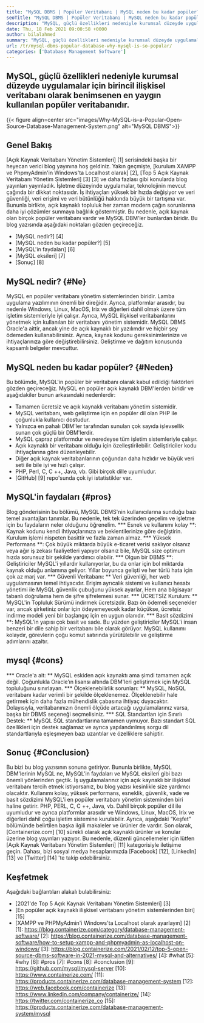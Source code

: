 ```yaml
---
title: "MySQL DBMS | Popüler Veritabanı | MySQL neden bu kadar popüler?" 
seoTitle: "MySQL DBMS | Popüler Veritabanı | MySQL neden bu kadar popüler?" 
description: "MySQL, güçlü özellikleri nedeniyle kurumsal düzeyde uygulamalar için birincil ilişkisel veritabanı olarak kabul edilen en yaygın kullanılan popüler veritabanıdır." 
date: Thu, 18 Feb 2021 09:00:58 +0000
author: bilalahmed
summary: "MySQL, güçlü özellikleri nedeniyle kurumsal düzeyde uygulamalar için birincil ilişkisel veritabanı olarak benimsenen en yaygın kullanılan popüler veritabanıdır." 
url: /tr/mysql-dbms-popular-database-why-mysql-is-so-popular/
categories: ['Database Management Software']
---
```


## MySQL, güçlü özellikleri nedeniyle kurumsal düzeyde uygulamalar için birincil ilişkisel veritabanı olarak benimsenen en yaygın kullanılan popüler veritabanıdır.

{{< figure align=center src="images/Why-MySQL-is-a-Popular-Open-Source-Database-Management-System.png" alt="MySQL DBMS">}}


## Genel Bakış
[Açık Kaynak Veritabanı Yönetim Sistemleri] [1] serisindeki başka bir heyecan verici blog yayınına hoş geldiniz. Yakın geçmişte, [kurulum XAMPP ve PhpmyAdmin'in Windows'ta Localhost olarak] [2], [Top 5 Açık Kaynak Veritabanı Yönetim Sistemleri] [3] [3] ve daha fazlası gibi konularda blog yayınları yayınladık. İşletme düzeyinde uygulamalar, teknolojinin mevcut çağında bir dikkat noktasıdır. İş ihtiyaçları yüksek bir hızda değişiyor ve veri güvenliği, veri erişimi ve veri bütünlüğü hakkında büyük bir tartışma var. Bununla birlikte, açık kaynaklı topluluk her zaman modern çağın sorunlarına daha iyi çözümler sunmaya bağlılık göstermiştir. Bu nedenle, açık kaynak olan birçok popüler veritabanı vardır ve MySQL DBM'ler bunlardan biridir. Bu blog yazısında aşağıdaki noktaları gözden geçireceğiz.
  * [MySQL nedir?] [4]
  * [MySQL neden bu kadar popüler?] [5]
  * [MySQL'in faydaları] [6]
  * [MySQL eksileri] [7]
  * [Sonuç] [8]

## MySQL nedir? {#Ne}
MySQL en popüler veritabanı yönetim sistemlerinden biridir. Lamba uygulama yazılımının önemli bir direğidir. Ayrıca, platformlar arasıdır, bu nedenle Windows, Linux, MacOS, Irix ve diğerleri dahil olmak üzere tüm işletim sistemleriyle iyi çalışır. Ayrıca, MySQL ilişkisel veritabanlarını yönetmek için kullanılan bir veritabanı yönetim sistemidir. MySQL DBMS Oracle'a aittir, ancak yine de açık kaynaklı bir yazılımdır ve hiçbir şey ödemeden kullanabilirsiniz. Ayrıca, kaynak kodunu gereksinimlerinize ve ihtiyaçlarınıza göre değiştirebilirsiniz. Geliştirme ve dağıtım konusunda kapsamlı belgeler mevcuttur.

## MySQL neden bu kadar popüler? {#Neden}
Bu bölümde, MySQL'in popüler bir veritabanı olarak kabul edildiği faktörleri gözden geçireceğiz. MySQL en popüler açık kaynaklı DBM'lerden biridir ve aşağıdakiler bunun arkasındaki nedenlerdir:
  * Tamamen ücretsiz ve açık kaynaklı veritabanı yönetim sistemidir.
  * MySQL veritabanı, web geliştirme için en popüler dil olan PHP ile çoğunlukla kullanıcı dostudur.
  * Yalnızca en pahalı DBM'ler tarafından sunulan çok sayıda işlevsellik sunan çok güçlü bir DBM'lerdir.
  * MySQL çapraz platformdur ve neredeyse tüm işletim sistemleriyle çalışır.
  * Açık kaynaklı bir veritabanı olduğu için özelleştirilebilir. Geliştiriciler kodu ihtiyaçlarına göre düzenleyebilir.
  * Diğer açık kaynak veritabanlarının çoğundan daha hızlıdır ve büyük veri seti ile bile iyi ve hızlı çalışır.
  * PHP, Perl, C, C ++, Java, vb. Gibi birçok dille uyumludur.
  * [GitHub] [9] repo'sunda çok iyi istatistikler var.

## MySQL'in faydaları {#pros}
Blog gönderisinin bu bölümü, MySQL DBMS'nin kullanıcılarına sunduğu bazı temel avantajları tanımlar. Bu nedenle, tek tek üzerinden geçelim ve işletme için bu faydaların neler olduğunu öğrenelim.
  *** Esnek ve kullanımı kolay **: Kaynak kodunu kendi ihtiyaçlarınıza ve beklentilerinize göre değiştirin. Kurulum işlemi nispeten basittir ve fazla zaman almaz.
  *** Yüksek Performans **: Çok büyük miktarda büyük e-ticaret verisi saklıyor olsanız veya ağır iş zekası faaliyetleri yapıyor olsanız bile, MySQL size optimum hızda sorunsuz bir şekilde yardımcı olabilir.
  *** Olgun bir DBMS **: Geliştiriciler MySQL'i yıllardır kullanıyorlar, bu da onlar için bol miktarda kaynak olduğu anlamına geliyor. Yıllar boyunca gelişti ve her türlü hata için çok az marj var.
  *** Güvenli Veritabanı: ** Veri güvenliği, her web uygulamasının temel ihtiyacıdır. Erişim ayrıcalık sistemi ve kullanıcı hesabı yönetimi ile MySQL güvenlik çubuğunu yüksek ayarlar. Hem ana bilgisayar tabanlı doğrulama hem de şifre şifrelemesi sunar.
  *** ÜCRETSİZ Kurulum: ** MySQL'in Topluluk Sürümü indirmek ücretsizdir. Bazı ön ödemeli seçenekler var, ancak şirketiniz onlar için ödeyemeyecek kadar küçükse, ücretsiz indirme modeli yeni bir başlangıç ​​için en uygun olanıdır.
  *** Basit sözdizimi **: MySQL’in yapısı çok basit ve sade. Bu yüzden geliştiriciler MySQL'i insan benzeri bir dile sahip bir veritabanı bile olarak görüyor. MySQL kullanımı kolaydır, görevlerin çoğu komut satırında yürütülebilir ve geliştirme adımlarını azaltır.

## mysql {#cons}
  *** Oracle'a ait: ** MySQL eskiden açık kaynaktı ama şimdi tamamen açık değil. Çoğunlukla Oracle’ın lisansı altında DBM'leri geliştirmek için MySQL topluluğunu sınırlayan.
  *** Ölçeklenebilirlik sorunları: ** MySQL, NoSQL veritabanı kadar verimli bir şekilde ölçeklenemez. Ölçeklenebilir hale getirmek için daha fazla mühendislik çabasına ihtiyaç duyacaktır. Dolayısıyla, veritabanınızın önemli ölçüde artacağı uygulamalarınız varsa, başka bir DBMS seçeneği seçmelisiniz.
  *** SQL Standartları için Sınırlı Destek: ** MySQL SQL standartlarına tamamen uymuyor. Bazı standart SQL özellikleri için destek sağlamaz ve ayrıca yapılandırılmış sorgu dil standartlarıyla eşleşmeyen bazı uzantılar ve özelliklere sahiptir.

## Sonuç {#Conclusion}
Bu bizi bu blog yazısının sonuna getiriyor. Bununla birlikte, MySQL DBM'lerinin MySQL ne, MySQL'in faydaları ve MySQL eksileri gibi bazı önemli yönlerinden geçtik. İş uygulamalarınız için açık kaynaklı bir ilişkisel veritabanı tercih etmek istiyorsanız, bu blog yazısı kesinlikle size yardımcı olacaktır. Kullanımı kolay, yüksek performans, esneklik, güvenlik, vade ve basit sözdizimi MySQL'i en popüler veritabanı yönetim sisteminden biri haline getirir. PHP, PERL, C, C ++, Java, vb. Dahil birçok popüler dil ile uyumludur ve ayrıca platformlar arasıdır ve Windows, Linux, MacOS, Irix ve diğerleri dahil çoğu işletim sistemine kurulabilir. Ayrıca, aşağıdaki “Keşfet” bölümünde belirtilen başka ilgili makaleler ve ürünler de vardır.
Son olarak, [Containerize.com] [10] sürekli olarak açık kaynaklı ürünler ve konular üzerine blog yayınları yazıyor. Bu nedenle, düzenli güncellemeler için lütfen [Açık Kaynak Veritabanı Yönetim Sistemleri] [11] kategorisiyle iletişime geçin. Dahası, bizi sosyal medya hesaplarımızda [Facebook] [12], [LinkedIn] [13] ve [Twitter] [14] 'te takip edebilirsiniz.

## Keşfetmek
Aşağıdaki bağlantıları alakalı bulabilirsiniz:
  * [2021'de Top 5 Açık Kaynak Veritabanı Yönetim Sistemleri] [3]
  * [En popüler açık kaynaklı ilişkisel veritabanı yönetim sistemlerinden biri] [15]
  * [XAMPP ve PHPMyAdmin'i Windows'ta Localhost olarak ayarlayın] [2]
[1]: https://blog.containerize.com/category/database-management-software/
[2]: https://blog.containerize.com/database-management-software/how-to-setup-xampp-and-phpmyadmin-as-localhost-on-windows/
[3]: https://blog.containerize.com/2021/02/12/top-5-open-source-dbms-software-in-2021-mysql-and-alternatives/
[4]: #what
[5]: #why
[6]: #pros
[7]: #cons
[8]: #conclusion
[9]: https://github.com/mysql/mysql-server
[10]: https://www.containerize.com/
[11]: https://products.containerize.com/database-management-system
[12]: https://web.facebook.com/containerize
[13]: https://www.linkedin.com/company/containerize/
[14]: https://twitter.com/containerize_co
[15]: https://products.containerize.com/database-management-system/mysql
